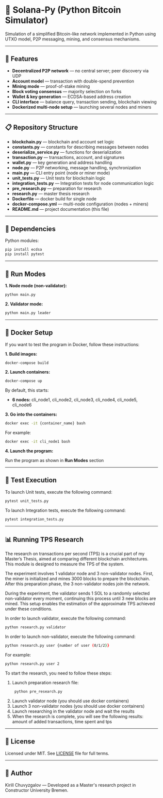 # 🧱 Solana‑Py (Python Bitcoin Simulator)

Simulation of a simplified Bitcoin-like network implemented in Python using UTXO model, P2P messaging, mining, and consensus mechanisms.

---

## 🚀 Features

- **Decentralized P2P network** — no central server; peer discovery via UDP
- **Account model** — transaction with double-spend prevention
- **Mining mode** — proof-of-stake mining
- **Block voting consensus** — majority selection on forks
- **Wallet & key generation** — ECDSA-based address creation
- **CLI interface** — balance query, transaction sending, blockchain viewing
- **Dockerized multi-node setup** — launching several nodes and miners

---

## 📋 Repository Structure

- **blockchain.py** — blockchain and account set logic  
- **constants.py** — constants for describing messages between nodes  
- **deserialize_service.py** — functions for deserialization  
- **transaction.py** — transactions, account, and signatures 
- **wallet.py** — key generation and address handling  
- **node.py** — P2P networking, message handling, synchronization  
- **main.py** — CLI entry point (node or miner mode)
- **unit_tests.py** — Unit tests for blockchain logic
- **integration_tests.py** — Integration tests for node communication logic
- **pre_research.py** — preparation for research
- **research.py** — master thesis research
- **Dockerfile** — docker build for single node  
- **docker-compose.yml** — multi-node configuration (nodes + miners)  
- **README.md** — project documentation (this file)  


---

## 🧩 Dependencies

Python modules:

```bash
pip install ecdsa
pip install pytest
```


---

## 🚀 Run Modes

**1. Node mode (non-validator):**

```bash
python main.py
```

**2. Validator mode:**

```bash
python main.py leader
```


---

## 🐳 Docker Setup

If you want to test the program in Docker, follow these instructions:  

**1. Build images:**

```bash
docker-compose build
```

**2. Launch containers:**

```bash
docker-compose up
```

By default, this starts:

- **6 nodes:** cli_node1, cli_node2, cli_node3, cli_node4, cli_node5, cli_node6

**3. Go into the containers:**

```bash
docker exec -it {container_name} bash
```

For example:

```bash
docker exec -it cli_node1 bash
```

**4. Launch the program:**

Run the program as shown in **Run Modes** section


---

## 🧪 Test Execution 

To launch Unit tests, execute the following command:


```bash
pytest unit_tests.py
```

To launch Integration tests, execute the following command:


```bash
pytest integration_tests.py
```


---

## 📊 Running TPS Research

The research on transactions per second (TPS) is a crucial part of my Master’s Thesis, aimed at comparing different blockchain architectures. This module is designed to measure the TPS of the system.  

The experiment involves 1 validator node and 3 non-validator nodes. First, the miner is initialized and mines 3000 blocks to prepare the blockchain. After this preparation phase, the 3 non-validator nodes join the network.  

During the experiment, the validator sends 1 SOL to a randomly selected non-validator every moment, continuing this process until 3 new blocks are mined. This setup enables the estimation of the approximate TPS achieved under these conditions.  

In order to launch validator, execute the following command:

```bash
python research.py validator
```

In order to launch non-validator, execute the following command:

```bash
python research.py user {number of user (0/1/2)}
```

For example:

```bash
python research.py user 2
```

To start the research, you need to follow these steps:  

1. Launch preparation research file:
   ```bash
    python pre_research.py
    ```
2. Launch validator node (you should use docker containers)  
3. Launch 3 non-validator nodes (you should use docker containers)  
5. Launch researching in the validator node and wait the results  
6. When the research is complete, you will see the following results: amount of added transactions, time spent and tps


---

## 📄 License

Licensed under MIT. See [LICENSE](./LICENSE) file for full terms.


---

## 🤝 Author

Kirill Chuvyzgalov — Developed as a Master's research project in Constructor University Bremen.
